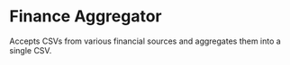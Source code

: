 # Finance Aggregator

Accepts CSVs from various financial sources and aggregates them into a single CSV.
